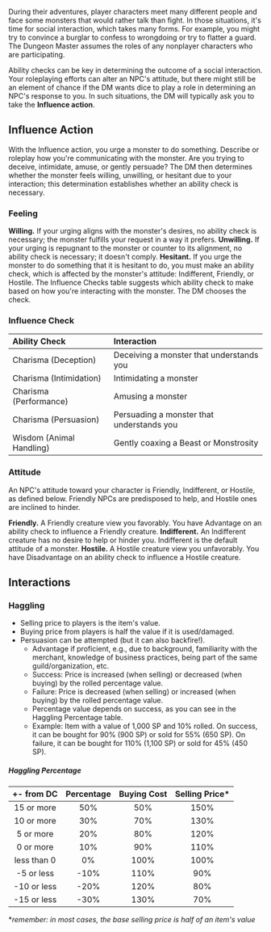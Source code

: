 
During their adventures, player characters meet many different people and face some monsters that would rather talk than fight. In those situations, it's time for social interaction, which takes many forms. For example, you might try to convince a burglar to confess to wrongdoing or try to flatter a guard. The Dungeon Master assumes the roles of any nonplayer characters who are participating.

Ability checks can be key in determining the outcome of a social interaction. Your roleplaying efforts can alter an NPC's attitude, but there might still be an element of chance if the DM wants dice to play a role in determining an NPC's response to you. In such situations, the DM will typically ask you to take the **Influence action**.

## Influence Action
With the Influence action, you urge a monster to do something. Describe or roleplay how you're communicating with the monster. Are you trying to deceive, intimidate, amuse, or gently persuade? The DM then determines whether the monster feels willing, unwilling, or hesitant due to your interaction; this determination establishes whether an ability check is necessary.

### Feeling
**Willing.** If your urging aligns with the monster's desires, no ability check is necessary; the monster fulfills your request in a way it prefers.
**Unwilling.** If your urging is repugnant to the monster or counter to its alignment, no ability check is necessary; it doesn't comply.
**Hesitant.** If you urge the monster to do something that it is hesitant to do, you must make an ability check, which is affected by the monster's attitude: Indifferent, Friendly, or Hostile. The Influence Checks table suggests which ability check to make based on how you're interacting with the monster. The DM chooses the check.

### Influence Check
| Ability Check            | Interaction                               |
| :----------------------- | :---------------------------------------- |
| Charisma (Deception)     | Deceiving a monster that understands you  |
| Charisma (Intimidation)  | Intimidating a monster                    |
| Charisma (Performance)   | Amusing a monster                         |
| Charisma (Persuasion)    | Persuading a monster that understands you |
| Wisdom (Animal Handling) | Gently coaxing a Beast or Monstrosity     |


### Attitude
An NPC's attitude toward your character is Friendly, Indifferent, or Hostile, as defined below. Friendly NPCs are predisposed to help, and Hostile ones are inclined to hinder.

**Friendly.** A Friendly creature view you favorably. You have Advantage on an ability check to influence a Friendly creature.
**Indifferent.** An Indifferent creature has no desire to help or hinder you. Indifferent is the default attitude of a monster.
**Hostile.** A Hostile creature view you unfavorably. You have Disadvantage on an ability check to influence a Hostile creature.




## Interactions

### Haggling
* Selling price to players is the item's value.
* Buying price from players is half the value if it is used/damaged.
* Persuasion can be attempted (but it can also backfire!).
    * Advantage if proficient, e.g., due to background, familiarity with the merchant, knowledge of business practices, being part of the same guild/organization, etc.
    * Success: Price is increased (when selling) or decreased (when buying) by the rolled percentage value.
    * Failure: Price is decreased (when selling) or increased (when buying) by the rolled percentage value.
    * Percentage value depends on success, as you can see in the Haggling Percentage table.
    * Example: Item with a value of 1,000 SP and 10% rolled.
    On success, it can be bought for 90% (900 SP) or sold for 55% (650 SP).
    On failure, it can be bought for 110% (1,100 SP) or sold for 45% (450 SP).

##### Haggling Percentage
| +- from DC  | Percentage | Buying Cost | Selling Price* |
| :---------: | :--------: | :---------: | :------------: |
| 15 or more  |    50%     |     50%     |      150%      |
| 10 or more  |    30%     |     70%     |      130%      |
|  5 or more  |    20%     |     80%     |      120%      |
|  0 or more  |    10%     |     90%     |      110%      |
| less than 0 |     0%     |    100%     |      100%      |
| -5 or less  |    -10%    |    110%     |      90%       |
| -10 or less |    -20%    |    120%     |      80%       |
| -15 or less |    -30%    |    130%     |      70%       |

**remember: in most cases, the base selling price is half of an item's value*

